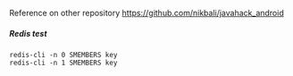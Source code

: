 Reference on other repository https://github.com/nikbali/javahack_android

##### Redis test
`redis-cli -n 0 SMEMBERS key` \
`redis-cli -n 1 SMEMBERS key`